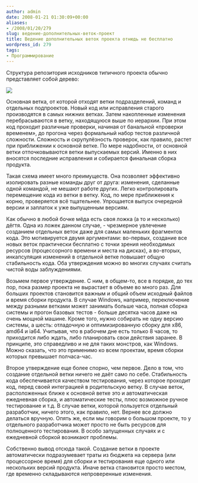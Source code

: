 ```yaml
---
author: admin
date: 2008-01-21 01:30:09+00:00
aliases:
- /2008/01/20/279
slug: ведение-дополнительных-веток-проект
title: Ведение дополнительных веток проекта отнюдь не бесплатно
wordpress_id: 279
tags:
- Программирование
---
```


Структура репозитория исходников типичного проекта обычно представляет собой дерево: 

![](/2008/01/branches.png)

Основная ветка, от которой отходят ветки подразделений, команд и отдельных подпроектов. Новый код или исправления старого производятся в самых нижних ветках. Затем накопленные изменения перебрасываются в ветку, находящуюся выше по иерархии. При этом код проходит различные проверки, начиная от банальной «проверки временем», до прогона через формальный набор тестов различной сложности. Сложность и скрупулёзность проверок, как правило, растет при приближении к основной ветке. По мере надобности, от основной ветки отпочковываются ветки выпускаемых версий. Именно в них вносятся последние исправления и собирается финальная сборка продукта.

Такая схема имеет много преимуществ. Она позволяет эффективно изолировать разные команды друг от друга: изменения, сделанные одной командой, не мешают работе других. Легко контролировать перемещение кода из ветки в ветку. Код, по мере приближения к корню, проверяется всё тщательнее. Упрощается выпуск очередной версии и заплаток к уже выпущенным версиям.

Как обычно в любой бочке мёда есть своя ложка (а то и несколько) дёгтя. Одна из ложек данном случае, - чрезмерное увлечение созданием отдельных веток даже для самых маленьких фрагментов кода. Это мотивируется двумя аргументами: во-первых, создание все новых веток практически бесплатно с точки зрения необходимых ресурсов (процессорного времени и места на дисках), а во-вторых, инкапсуляция изменений в отдельной ветке повышает общую стабильность кода. Оба утверждения можно во многих случаях считать чистой воды заблуждениями.

Возьмем первое утверждение. С ним, в общем-то, все в порядке, до тех пор, пока размер проекта не вырастает в объеме во много раз. Для больших проектов становится важным и общий объем исходный файлов и время сборки продукта. В случае Windows, например, переключение между разными ветками может занимать больше часа, полная сборка системы и прогон базовых тестов - больше десятка часов даже на очень мощной машине. Кроме того, нужно собирать не одну версию системы, а шесть: отладочную и оптимизированную сборку для x86, amd64 и ia64. Учитывая, что в рабочем дне есть только 8 часов, то приходится либо ждать, либо планировать свои действия заранее. В принципе, это справедливо и не для таких монстров, как Windows. Можно сказать, что это применимо ко всем проектам, время сборки которых превышает полчаса-час.

Второе утверждение еще более спорно, чем первое. Дело в том, что создание отдельной ветки ничего не даёт само по себе. Стабильность кода обеспечивается качеством тестирования, через которое проходит код, перед своей интеграцией в родительскую ветку. В случае веток, расположенных ближе к основной ветке это и автоматическая ежедневная сборка, и автоматические тесты, плюс возможное ручное тестирование и т.д. В случае ветки, которой пользуется отдельный разработчик, ничего этого, как правило, нет. Вернее все должно делаться вручную. Опять же, если мы говорим о большом проекте, то у отдельного разработчика может просто не быть ресурсов для полноценного тестирования. В особо запущенных случаях и с ежедневной сборкой возникают проблемы.

Собственно вывод отсюда такой. Создание ветки в проекте автоматически подразумевает траты из бюджета на сервера (или процессорное время) для сборки и тестирования еще одного или нескольких версий продукта. Иначе ветка становится просто местом, где временно складываются непроверенные изменения.
